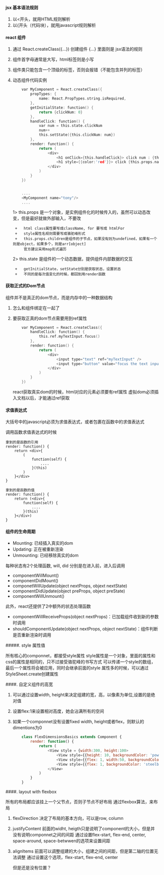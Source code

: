 

#### jsx 基本语法规则

1. 以<开头，就用HTML规则解析
2. 以{开头（代码块），就用javascript规则解析



#### react 组件

1. 通过 React.createClass({...}) 创建组件
	{...} 里面则是 jsx语法的规则

2. 组件首字母通常是大写，html标签则是小写

3. 组件类只能包含一个顶级的标签，否则会报错（不能包含并列的标签）

4. 动态组件代码实例
	````c
		var MyComponent = React.createClass({
			propTypes: {
				name: React.PropTypes.string.isRequired,
			},
			getInitialState: function() {
				return {clickNum: 0}
			},	
			handleClick: function() {
				var num = this.state.clickNum	
				num++
				this.setState({this.clickNum: num})
			},
			render: function() {
				return (
					<div>
						<h1 onClick={this.handleClick}> click num : {this.state.clickNum} </h1>
						<h1 style={{color:'red'}}> click {this.props.name} count : {this.state.clickNum} </h1>
					</div>
				)	
			}	
		})	


		....
		<MyComponent name="tony"/>
		....

	````

	1>	this.props 是一个对象，是实例组件化的时候传入的，虽然可以动态改变，但是最好就做外部输入，不要改

		+	html class属性要写成className, for 要写成 htmlFor	
		+	style属性名规则需要写成骆驼峰形式
		+	this.props.children是组件的子节点，如果没有则为undefined，如果有一个则是object，如果多个，则是arr[object]
			官方建议采用map形式遍历

	2>	this.state 是组件的一个动态数据，提供组件内部数据的交互

		+	getInitialState，setState分别是获取状态，设置状态
		+	不同的是每次值变化的时候，都回到用render函数


#### 获取正式的Dom节点

组件并不是真正的dom节点，而是内存中的一种数据结构

1. 怎么和组件绑定在一起了
2. 要获取正真的dom节点需要用到ref属性

	````c
		var MyComponent = React.createClass({
			handleClick: function() {
				this.ref.myTextInput.focus()	
			},
			render: function() {
				return (
					<div>	
						<input type="text" ref="myTextInput" />
						<input type="button" value="focus the text input" onClick={this.handleClick} />
					</div>
				)
			}
		})
	````

	react获取真实dom的时候，html对应的元素必须要有ref属性
	虚拟dom必须插入文档以后，才能通过ref获取


#### 求值表达式

大括号中的javascript必须为求值表达式，或者包裹在函数中的求值表达式

调用函数求值表达式的时候
	
	拿到的是函数的引用
	render: function() {
		return <div>{
			(
				function(self) {
					....
				}(this)
			)
		}</div>
	}

	拿到的是函数的值
	render: function() {
		return (<div>{
			function(self) {
				....
			}(this)
		}</div>)
	}



#### 组件的生命周期

* Mounting:	已经插入真实的dom
* Updating: 正在被重新渲染
* Unmounting: 已经移除真实的dom

每种状态有2个处理函数, will, did 分别是在进入前，进入后调用

* componentWillMount()
* componentDidMount()
* componetWillUpdate(object nextProps, objext nextState)
* componentDidUpdate(object preProps, object preState)
* componentWillUnmount()

此外，react还提供了2中额外的状态处理函数

* componentWillReceiveProps(object nextProps)：已加载组件收到新的参数时调用
* shouldComponentUpdate(object nextProps, object nextState)：组件判断是否重新渲染时调用


#####. style 属性值

所有核心的componnet，都接受style属性
style属性是一个对象，里面的属性和css的属性是相同的，只不过接受骆驼峰的书写方式
可以传递一个style的数组，最后一个属性将会被应用，同时会继承前面的style
属性多的时候，可以通过StyleSheet.create创建属性


####. 自定义组件的高宽

1. 可以通过设置width, height来决定组建的宽，高，以像素为单位,设置的是绝对值
2. 设置flex:1来设置相对高度，她会沾满所有的空间
3. 如果一个componnet没有设置fixed width, height或者flex，则默认的dimentions为0

	```js	
		class FlexDimensionsBasics extends Component {
			render: function() {
				return (
					<View style = {width:300, height:100>		
						<View style={{height: 10, backgroundColor: 'powderblue'}} />
        				<View style={{flex: 1, width:50, backgroundColor: 'skyblue'}} />
        				<View style={{flex: 1, backgroundColor: 'steelblue'}} />
					</View>
				)
			}
		}
	```

####. layout with flexbox

所有的布局都应该挂上一个父节点，否则子节点不好布局
通过flexbox算法，来布局

1. flexDirection
	决定了布局的基本方向，可以是row, column

2. justifyContent
	前面的widht, heigth只是说明了component的大小，但是并没有说明componnet之间的间距
	通过设置flex-start, flex-end, center, space-around, space-betwwen的选项来设置间距

3. alignItems 
	前面可以调整组建的大小，组建之间的间距，但是第二轴的位置无法调整
	通过设置这个选项，flex-start, flex-end, center

	但是还是没有位置？

















   

















